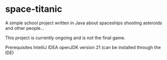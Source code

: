 # space-titanic
A simple school project written in Java about spaceships shooting asteroids and other people...

This project is currently ongoing and is not the final game.

Prerequisites
IntelliJ IDEA
openJDK version 21 (can be installed through the IDE) 
